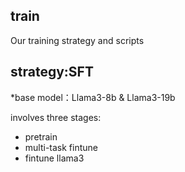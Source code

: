 ## train
Our training strategy and scripts

## strategy:SFT
*base model：Llama3-8b & Llama3-19b

involves three stages:
* pretrain
* multi-task fintune
* fintune llama3
